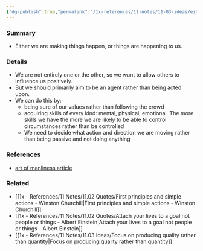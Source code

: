 ```yaml
---
{"dg-publish":true,"permalink":"/1x-references/11-notes/11-03-ideas/either-be-acting-or-be-acted-upon/","title":"Either be acting or be acted upon","dgShowBacklinks":false}
---
```



### Summary
- Either we are making things happen, or things are happening to us. 

### Details
- We are not entirely one or the other, so we want to allow others to influence us positively. 
- But we should primarily aim to be an agent rather than being acted upon.
- We can do this by:
	- being sure of our values rather than following the crowd
	- acquiring skills of every kind: mental, physical, emotional. The more skills we have the more we are likely to be able to control circumstances rather than be controlled
	- We need to decide what action and direction we are moving rather than being passive and not doing anything

### References
- [art of manliness article](https://www.artofmanliness.com/character/sunday-firesides-act-or-be-acted-upon/)

### Related
- [[1x - References/11 Notes/11.02 Quotes/First principles and simple actions - Winston Churchill\|First principles and simple actions - Winston Churchill]]
- [[1x - References/11 Notes/11.02 Quotes/Attach your lives to a goal not people or things - Albert Einstein\|Attach your lives to a goal not people or things - Albert Einstein]]
- [[1x - References/11 Notes/11.03 Ideas/Focus on producing quality rather than quantity\|Focus on producing quality rather than quantity]]